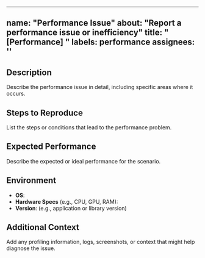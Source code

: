 ______________________________________________________________________

## name: "Performance Issue" about: "Report a performance issue or inefficiency" title: "[Performance] " labels: performance assignees: ''

## Description

Describe the performance issue in detail, including specific areas where it occurs.

## Steps to Reproduce

List the steps or conditions that lead to the performance problem.

## Expected Performance

Describe the expected or ideal performance for the scenario.

## Environment

- **OS**:
- **Hardware Specs** (e.g., CPU, GPU, RAM):
- **Version**: (e.g., application or library version)

## Additional Context

Add any profiling information, logs, screenshots, or context that might help diagnose the issue.
